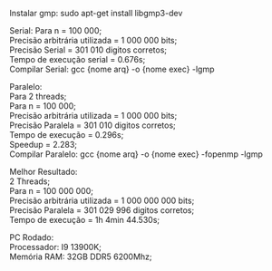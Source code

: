 Instalar gmp: sudo apt-get install libgmp3-dev

Serial:
Para n = 100 000;  
Precisão arbitrária utilizada = 1 000 000 bits;  
Precisão Serial = 301 010 digitos corretos;  
Tempo de execução serial = 0.676s;  
Compilar Serial: gcc {nome arq} -o {nome exec} -lgmp

Paralelo:  
Para 2 threads;  
Para n = 100 000;  
Precisão arbitrária utilizada = 1 000 000 bits;  
Precisão Paralela = 301 010 digitos corretos;  
Tempo de execução = 0.296s;  
Speedup = 2.283;  
Compilar Paralelo: gcc {nome arq} -o {nome exec} -fopenmp -lgmp

Melhor Resultado:  
2 Threads;  
Para n = 100 000 000;  
Precisão arbitrária utilizada = 1 000 000 000 bits;  
Precisão Paralela = 301 029 996 digitos corretos;  
Tempo de execução = 1h 4min 44.530s;

PC Rodado:  
Processador: I9 13900K;  
Memória RAM: 32GB DDR5 6200Mhz;
